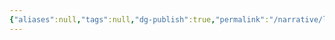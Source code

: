 ```yaml
---
{"aliases":null,"tags":null,"dg-publish":true,"permalink":"/narrative/locations/worlds/hawking/","dgPassFrontmatter":true}
---
```


